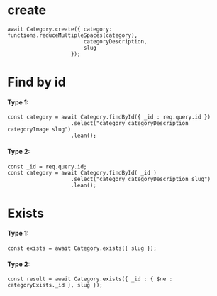 # create

    await Category.create({ category: functions.reduceMultipleSpaces(category),
                            categoryDescription,
                            slug
                        });

# Find by id

#### Type 1:

    const category = await Category.findById({ _id : req.query.id })
                        .select("category categoryDescription categoryImage slug")
                        .lean();

#### Type 2:

    const _id = req.query.id;
    const category = await Category.findById( _id )
                        .select("category categoryDescription slug")
                        .lean();

# Exists

#### Type 1:

    const exists = await Category.exists({ slug });

#### Type 2:

    const result = await Category.exists({ _id : { $ne : categoryExists._id }, slug });
